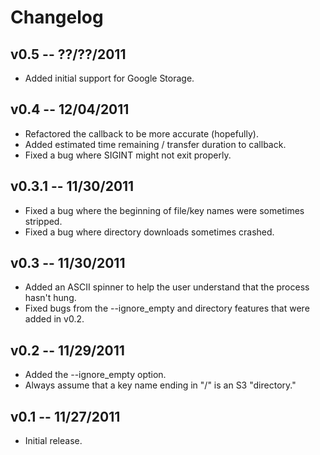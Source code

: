 # Changelog #

## v0.5 -- ??/??/2011 ##

 * Added initial support for Google Storage.

## v0.4 -- 12/04/2011 ##

 * Refactored the callback to be more accurate (hopefully).
 * Added estimated time remaining / transfer duration to callback.
 * Fixed a bug where SIGINT might not exit properly.

## v0.3.1 -- 11/30/2011 ##

 * Fixed a bug where the beginning of file/key names were sometimes stripped.
 * Fixed a bug where directory downloads sometimes crashed.

## v0.3 -- 11/30/2011 ##

 * Added an ASCII spinner to help the user understand that the process hasn't
   hung.
 * Fixed bugs from the --ignore_empty and directory features that were added in
   v0.2.

## v0.2 -- 11/29/2011 ##

 * Added the --ignore_empty option.
 * Always assume that a key name ending in "/" is an S3 "directory."

## v0.1 -- 11/27/2011 ##

 * Initial release.
